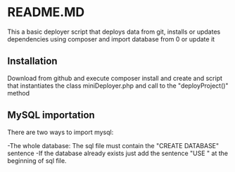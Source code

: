 # README.MD
This a basic deployer script that deploys data from git, installs or updates dependencies using composer and import database from 0 or update it

## Installation
Download from github and execute composer install and create and script that instantiates the class miniDeployer.php and call to the "deployProject()" method

## MySQL importation
There are two ways to import mysql:

-The whole database: The sql file must contain the "CREATE DATABASE" sentence
-If the database already exists just add the sentence "USE <databaseName>" at the beginning of sql file.
